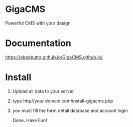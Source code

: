 # GigaCMS
Powerful CMS with your design

# Documentation
https://abedputra.github.io/GigaCMS.github.io/

# Install
1. Upload all data to your server
2. type http//your domain.com/install-gigacms.php
3. you must fill the form detail database and account login

   Done..Have Fun!
